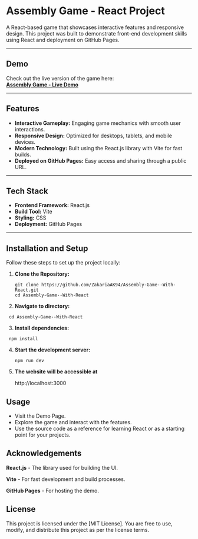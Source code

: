 # Assembly Game - React Project

A React-based game that showcases interactive features and responsive design. This project was built to demonstrate front-end development skills using React and deployment on GitHub Pages.

---

## Demo

Check out the live version of the game here:  
[**Assembly Game - Live Demo**](https://ZakariaAK94.github.io/Assembly-Game--With-React/)

---

## Features

- **Interactive Gameplay:** Engaging game mechanics with smooth user interactions.
- **Responsive Design:** Optimized for desktops, tablets, and mobile devices.
- **Modern Technology:** Built using the React.js library with Vite for fast builds.
- **Deployed on GitHub Pages:** Easy access and sharing through a public URL.

---

## Tech Stack

- **Frontend Framework:** React.js
- **Build Tool:** Vite
- **Styling:** CSS
- **Deployment:** GitHub Pages

---

## Installation and Setup

Follow these steps to set up the project locally:

1. **Clone the Repository:**
   ```
   git clone https://github.com/ZakariaAK94/Assembly-Game--With-React.git
   cd Assembly-Game--With-React
   ```
2. **Navigate to directory:**
  ```
   cd Assembly-Game--With-React
  ```

3. **Install dependencies:**
  ```
   npm install
  ```

4. **Start the development server:**
   ```
   npm run dev
   ```

5. **The website will be accessible at**

   http://localhost:3000

## Usage

 * Visit the Demo Page.
 * Explore the game and interact with the features.
 * Use the source code as a reference for learning React or as a starting point for your projects.

## Acknowledgements

<p><strong>React.js</strong> - The library used for building the UI.</p>
<p><strong>Vite</strong> - For fast development and build processes.</p>
<p><strong>GitHub Pages</strong> - For hosting the demo.</p>

## License
This project is licensed under the [MIT License]. You are free to use, modify, and distribute this project as per the license terms.